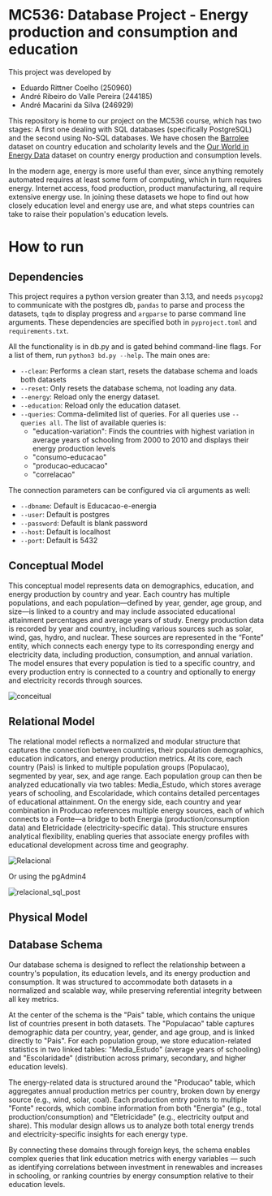 # MC536: Database Project - Energy production and consumption and education

This project was developed by
- Eduardo Rittner Coelho (250960)
- André Ribeiro do Valle Pereira (244185)
- André Macarini da Silva (246929)

This repository is home to our project on the MC536 course, which has two stages: A first one dealing with SQL databases (specifically PostgreSQL) and the second using No-SQL databases. We have chosen the [Barrolee](http://barrolee.com/) dataset on country education and scholarity levels and the [Our World in Energy Data](https://github.com/owid/energy-data) dataset on country energy production and consumption levels.

In the modern age, energy is more useful than ever, since anything remotely automated requires at least some form of computing, which in turn requires energy. Internet access, food production, product manufacturing, all require extensive energy use. In joining these datasets we hope to find out how closely education level and energy use are, and what steps countries can take to raise their population's education levels.

# How to run

## Dependencies

This project requires a python version greater than 3.13, and needs `psycopg2` to communicate with the postgres db, `pandas` to parse and process the datasets, `tqdm` to display progress and `argparse` to parse command line arguments. These dependencies are specified both in `pyproject.toml` and `requirements.txt`.

All the functionality is in db.py and is gated behind command-line flags. For a list of them, run `python3 bd.py --help`. The main ones are:

- `--clean`: Performs a clean start, resets the database schema and loads both datasets
- `--reset`: Only resets the database schema, not loading any data.
- `--energy`: Reload only the energy dataset.
- `--education`: Reload only the education dataset.
- `--queries`: Comma-delimited list of queries. For all queries use `--queries all`. The list of available queries is:
    - "education-variation": Finds the countries with highest variation in average years of schooling from 2000 to 2010 and displays their energy production levels
    - "consumo-educacao"
    - "producao-educacao"
    - "correlacao"

The connection parameters can be configured via cli arguments as well:
- `--dbname`: Default is Educacao-e-energia
- `--user`: Default is postgres
- `--password`: Default is blank password
- `--host`: Default is localhost
- `--port`: Default is 5432


## Conceptual Model

This conceptual model represents data on demographics, education, and energy production by country and year. Each country has multiple populations, and each population—defined by year, gender, age group, and size—is linked to a country and may include associated educational attainment percentages and average years of study. Energy production data is recorded by year and country, including various sources such as solar, wind, gas, hydro, and nuclear. These sources are represented in the “Fonte” entity, which connects each energy type to its corresponding energy and electricity data, including production, consumption, and annual variation. The model ensures that every population is tied to a specific country, and every production entry is connected to a country and optionally to energy and electricity records through sources.

![conceitual](https://github.com/user-attachments/assets/e9b86bf9-4de0-4f5a-836a-334b4b4ba3be)

## Relational Model

The relational model reflects a normalized and modular structure that captures the connection between countries, their population demographics, education indicators, and energy production metrics. At its core, each country (Pais) is linked to multiple population groups (Populacao), segmented by year, sex, and age range. Each population group can then be analyzed educationally via two tables: Media_Estudo, which stores average years of schooling, and Escolaridade, which contains detailed percentages of educational attainment. On the energy side, each country and year combination in Producao references multiple energy sources, each of which connects to a Fonte—a bridge to both Energia (production/consumption data) and Eletricidade (electricity-specific data). This structure ensures analytical flexibility, enabling queries that associate energy profiles with educational development across time and geography.

![Relacional](https://github.com/user-attachments/assets/77e408ee-99a6-4d06-b826-5374cfd8c4d7)

Or using the pgAdmin4

![relacional_sql_post](https://github.com/user-attachments/assets/2e28d5e9-97f2-4852-93d5-5e9b67c5848f)

## Physical Model

## Database Schema

Our database schema is designed to reflect the relationship between a country's population, its education levels, and its energy production and consumption. It was structured to accommodate both datasets in a normalized and scalable way, while preserving referential integrity between all key metrics.

At the center of the schema is the "Pais" table, which contains the unique list of countries present in both datasets. The "Populacao" table captures demographic data per country, year, gender, and age group, and is linked directly to "Pais". For each population group, we store education-related statistics in two linked tables: "Media_Estudo" (average years of schooling) and "Escolaridade" (distribution across primary, secondary, and higher education levels).

The energy-related data is structured around the "Producao" table, which aggregates annual production metrics per country, broken down by energy source (e.g., wind, solar, coal). Each production entry points to multiple "Fonte" records, which combine information from both "Energia" (e.g., total production/consumption) and "Eletricidade" (e.g., electricity output and share). This modular design allows us to analyze both total energy trends and electricity-specific insights for each energy type.

By connecting these domains through foreign keys, the schema enables complex queries that link education metrics with energy variables — such as identifying correlations between investment in renewables and increases in schooling, or ranking countries by energy consumption relative to their education levels.
